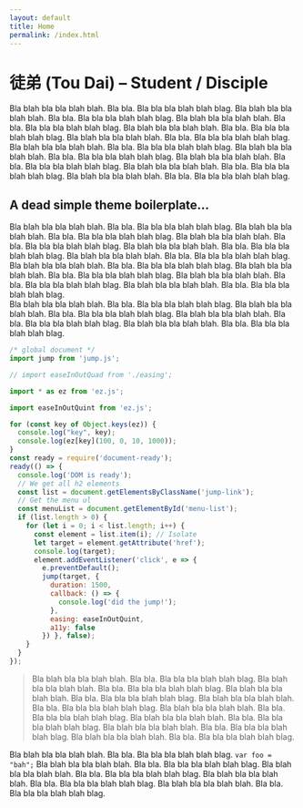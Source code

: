 ```yaml
---
layout: default
title: Home
permalink: /index.html
---
```


# 徒弟 (Tou Dai) – Student / Disciple


Bla blah bla bla blah blah. Bla bla. Bla bla bla blah blah blag. Bla blah bla bla blah blah. Bla bla. Bla bla bla blah blah blag. Bla blah bla bla blah blah. Bla bla. Bla bla bla blah blah blag. Bla blah bla bla blah blah. Bla bla. Bla bla bla blah blah blag. Bla blah bla bla blah blah. Bla bla. Bla bla bla blah blah blag. Bla blah bla bla blah blah. Bla bla. Bla bla bla blah blah blag. Bla blah bla bla blah blah. Bla bla. Bla bla bla blah blah blag. Bla blah bla bla blah blah. Bla bla. Bla bla bla blah blah blag. Bla blah bla bla blah blah. Bla bla. Bla bla bla blah blah blag. Bla blah bla bla blah blah. Bla bla. Bla bla bla blah blah blag.   

## A dead simple theme boilerplate…


Bla blah bla bla blah blah. Bla bla. Bla bla bla blah blah blag. Bla blah bla bla blah blah. Bla bla. Bla bla bla blah blah blag. Bla blah bla bla blah blah. Bla bla. Bla bla bla blah blah blag. Bla blah bla bla blah blah. Bla bla. Bla bla bla blah blah blag. Bla blah bla bla blah blah. Bla bla. Bla bla bla blah blah blag. Bla blah bla bla blah blah. Bla bla. Bla bla bla blah blah blag. Bla blah bla bla blah blah. Bla bla. Bla bla bla blah blah blag. Bla blah bla bla blah blah. Bla bla. Bla bla bla blah blah blag. Bla blah bla bla blah blah. Bla bla. Bla bla bla blah blah blag.   
Bla blah bla bla blah blah. Bla bla. Bla bla bla blah blah blag. Bla blah bla bla blah blah. Bla bla. Bla bla bla blah blah blag. Bla blah bla bla blah blah. Bla bla. Bla bla bla blah blah blag. Bla blah bla bla blah blah. Bla bla. Bla bla bla blah blah blag.   


```js
/* global document */
import jump from 'jump.js';

// import easeInOutQuad from './easing';

import * as ez from 'ez.js';

import easeInOutQuint from 'ez.js';

for (const key of Object.keys(ez)) {
  console.log("key", key);
  console.log(ez[key](100, 0, 10, 1000));
}
const ready = require('document-ready');
ready(() => {
  console.log('DOM is ready');
  // We get all h2 elements
  const list = document.getElementsByClassName('jump-link');
  // Get the menu ul
  const menuList = document.getElementById('menu-list');
  if (list.length > 0) {
    for (let i = 0; i < list.length; i++) {
      const element = list.item(i); // Isolate
      let target = element.getAttribute('href');
      console.log(target);
      element.addEventListener('click', e => {
        e.preventDefault();
        jump(target, {
          duration: 1500,
          callback: () => {
            console.log('did the jump!');
          },
          easing: easeInOutQuint,
          a11y: false
        }) }, false);
    }
  }
});

```

>Bla blah bla bla blah blah. Bla bla. Bla bla bla blah blah blag. Bla blah bla bla blah blah. Bla bla. Bla bla bla blah blah blag. Bla blah bla bla blah blah. Bla bla. Bla bla bla blah blah blag. Bla blah bla bla blah blah. Bla bla. Bla bla bla blah blah blag. Bla blah bla bla blah blah. Bla bla. Bla bla bla blah blah blag. Bla blah bla bla blah blah. Bla bla. Bla bla bla blah blah blag. Bla blah bla bla blah blah. Bla bla. Bla bla bla blah blah blag. Bla blah bla bla blah blah. Bla bla. Bla bla bla blah blah blag.  

Bla blah bla bla blah blah. Bla bla. Bla bla bla blah blah blag. `var foo = "bah";` Bla blah bla bla blah blah. Bla bla. Bla bla bla blah blah blag. Bla blah bla bla blah blah. Bla bla. Bla bla bla blah blah blag. Bla blah bla bla blah blah. Bla bla. Bla bla bla blah blah blag. Bla blah bla bla blah blah. Bla bla. Bla bla bla blah blah blag. 